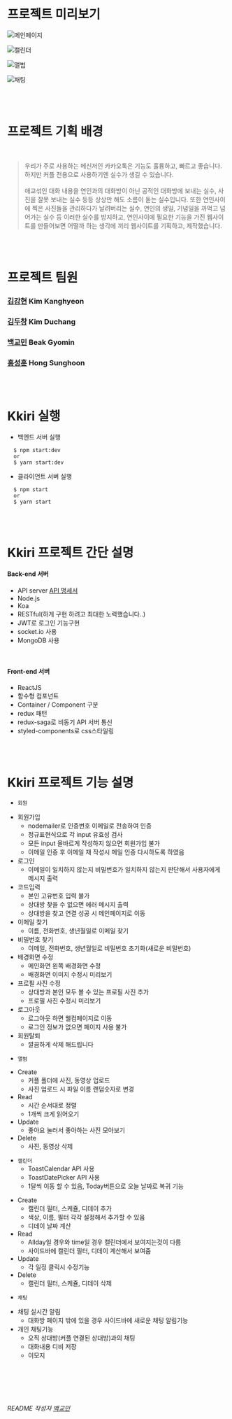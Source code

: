 # 프로젝트 미리보기
![메인페이지](https://user-images.githubusercontent.com/68454100/100830928-149e4980-34a8-11eb-9ff9-971f9a33690b.png)

![캘린더](https://user-images.githubusercontent.com/68454100/100831301-d35a6980-34a8-11eb-9f96-9b32acc633f0.png)

![앨범](https://user-images.githubusercontent.com/68454100/100831304-d5bcc380-34a8-11eb-9b3d-44fa8f3410e2.png)

![채팅](https://user-images.githubusercontent.com/68454100/100831345-f2f19200-34a8-11eb-81ad-f21a3bce7614.png)

<br/>
<br/>

# 프로젝트 기획 배경

<br/>

> 우리가 주로 사용하는 메신저인 카카오톡은 기능도 훌륭하고, 빠르고 좋습니다. 하지만 커플 전용으로 사용하기엔 실수가 생길 수 있습니다.<br/><br/>
> 애교섞인 대화 내용을 연인과의 대화방이 아닌 공적인 대화방에 보내는 실수, 사진을 잘못 보내는 실수 등등 상상만 해도 소름이 돋는 실수입니다. 또한 연인사이에 찍은 사진들을 관리하다가 날려버리는 실수, 연인의 생일, 기념일을 까먹고 넘어가는 실수 등 이러한 실수를 방지하고, 연인사이에 필요한 기능을 가진 웹사이트를 만들어보면 어떨까 하는 생각에 끼리 웹사이트를 기획하고, 제작했습니다.

<br/>
<br/>

# 프로젝트 팀원

### [김강현](https://github.com/rkdgus911) Kim Kanghyeon
### [김두창](https://github.com/Kim-Duchang) Kim Duchang
### [백교민](https://github.com/gyomin) Beak Gyomin 
### [홍성훈](https://github.com/sunghoon1) Hong Sunghoon

<br/>
<br/>

# Kkiri 실행

- 백엔드 서버 실행
```
  $ npm start:dev
  or
  $ yarn start:dev
```
- 클라이언트 서버 실행
```
  $ npm start
  or
  $ yarn start
```

<br/>
<br/>

# Kkiri 프로젝트 간단 설명

#### Back-end 서버
- API server [API 명세서](https://github.com/Kim-Duchang/kkiri/wiki/API-%EB%AA%85%EC%84%B8%EC%84%9C)
- Node.js
- Koa
- RESTful(하게 구현 하려고 최대한 노력했습니다..)
- JWT로 로그인 기능구현
- socket.io 사용
- MongoDB 사용

<br/>

#### Front-end 서버
- ReactJS
- 함수형 컴포넌트
- Container / Component 구분
- redux 패턴
- redux-saga로 비동기 API 서버 통신
- styled-components로 css스타일링

<br/>
<br/>

# Kkiri 프로젝트 기능 설명

+  `회원`
- 회원가입
  - nodemailer로 인증번호 이메일로 전송하여 인증
  - 정규표현식으로 각 input 유효성 검사
  - 모든 input 올바르게 작성하지 않으면 회원가입 불가
  - 이메일 인증 후 이메일 재 작성시 메일 인증 다시하도록 하였음
- 로그인
  - 이메일이 일치하지 않는지 비밀번호가 일치하지 않는지 판단해서 사용자에게 메시지 출력
- 코드입력
  - 본인 고유번호 입력 불가
  - 상대방 찾을 수 없으면 에러 메시지 출력
  - 상대방을 찾고 연결 성공 시 메인페이지로 이동
- 이메일 찾기
  - 이름, 전화번호, 생년월일로 이메일 찾기
- 비밀번호 찾기
  - 이메일, 전화번호, 생년월일로 비밀번호 초기화(새로운 비밀번호)
- 배경화면 수정
  - 메인화면 왼쪽 배경화면 수정
  - 배경화면 이미지 수정시 미리보기
- 프로필 사진 수정
  - 상대방과 본인 모두 볼 수 있는 프로필 사진 추가
  - 프로필 사진 수정시 미리보기
- 로그아웃
  - 로그아웃 하면 웰컴페이지로 이동
  - 로그인 정보가 없으면 페이지 사용 불가
- 회원탈퇴
  - 깔끔하게 삭제 해드립니다
+  `앨범`
- Create
  - 커플 폴더에 사진, 동영상 업로드
  - 사진 업로드 시 파일 이름 랜덤숫자로 변경
- Read
  - 시간 순서대로 정렬
  - 1개씩 크게 읽어오기
- Update
  - 좋아요 눌러서 좋아하는 사진 모아보기
- Delete
  - 사진, 동영상 삭제
+  `캘린더`
    - ToastCalendar API 사용
    - ToastDatePicker API 사용
    - 1달씩 이동 할 수 있음, Today버튼으로 오늘 날짜로 복귀 기능
- Create
  - 캘린더 필터, 스케쥴, 디데이 추가
  - 색상, 이름, 필터 각각 설정해서 추가할 수 있음
  - 디데이 날짜 계산
- Read
  - Allday일 경우와 time일 경우 캘린더에서 보여지는것이 다름
  - 사이드바에 캘린더 필터, 디데이 계산해서 보여줌
- Update
  - 각 일정 클릭시 수정기능
- Delete
  - 캘린더 필터, 스케쥴, 디데이 삭제
+  `채팅`
- 채팅 실시간 알림
  - 대화방 페이지 밖에 있을 경우 사이드바에 새로운 채팅 알림기능
- 개인 채팅기능
  - 오직 상대방(커플 연결된 상대방)과의 채팅
  - 대화내용 디비 저장
  - 이모지

<br />
<br />
<br />
<br />

###### README 작성자 [백교민](https://github.com/gyomin/KKIRI)
